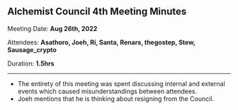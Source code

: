 ## Alchemist Council 4th Meeting Minutes

Meeting Date: **Aug 26th, 2022**

Attendees: **Asathoro, Joeh, Ri, Santa, Renars, thegostep, Stew, Sausage_crypto**

Duration: **1.5hrs**

***

* The entirety of this meeting was spent discussing internal and external events which caused misunderstandings between attendees.
* Joeh mentions that he is thinking about resigning from the Council.
